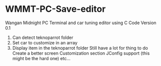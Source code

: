 # WMMT-PC-Save-editor
Wangan Midnight PC Terminal and car tuning editor using C Code Version 0.1
  1. Can detect teknoparrot folder
  2. Set car to customize in an array
  3. Display item in the teknoparrot folder
Still have a lot for thing to do
  Create a better screen
  Customization section
  JConfig support (this might be the hard one)
  etc...

